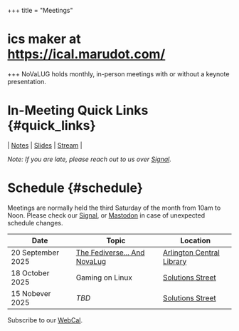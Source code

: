 +++
title = "Meetings"
# ics maker at https://ical.marudot.com/
+++
NoVaLUG holds monthly, in-person meetings with or without a keynote presentation.

# In-Meeting Quick Links {#quick_links}

| [Notes](https://links.novalug.org/notes) | [Slides](https://links.novalug.org/slides) | [Stream](https://links.novalug.org/stream) |

_Note: If you are late, please reach out to us over
[Signal](https://signal.group/#CjQKIGYAYkoVLdiHZjUhpfxZBa5s-XIZ8AyrMWo-GQh9lVcJEhBXh7NEH3GOHPYNd2Xhmq8H)._

# Schedule {#schedule}

Meetings are normally held the third Saturday of the month from 10am to Noon.
Please check our
[Signal](https://signal.group/#CjQKIGYAYkoVLdiHZjUhpfxZBa5s-XIZ8AyrMWo-GQh9lVcJEhBXh7NEH3GOHPYNd2Xhmq8H),
or  [Mastodon](https://fosstodon.org/@novalug) in case of unexpected schedule changes.

| Date              | Topic                                                            | Location |
| ----------------- | ---------------------------------------------------------------- | -------- |
| 20 September 2025 | [The Fediverse... And NovaLug](/presentations/20-september-2025) | [Arlington Central Library](/meetings/location-acl-bluemont)|
| 18 October 2025   | Gaming on Linux                                                  | [Solutions Street](/meetings/location-solutions-street) |
| 15 Nobever 2025   | _TBD_                                                            | [Solutions Street](/meetings/location-solutions-street) |

Subscribe to our [WebCal](webcal://novalug.org/ics/novalug_calendar.ics).
 
